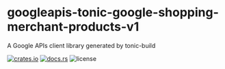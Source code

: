 # googleapis-tonic-google-shopping-merchant-products-v1

A Google APIs client library generated by tonic-build

[![crates.io](https://img.shields.io/crates/v/googleapis-tonic-google-shopping-merchant-products-v1)](https://crates.io/crates/googleapis-tonic-google-shopping-merchant-products-v1)
[![docs.rs](https://img.shields.io/docsrs/googleapis-tonic-google-shopping-merchant-products-v1)](https://docs.rs/googleapis-tonic-google-shopping-merchant-products-v1)
![license](https://img.shields.io/crates/l/googleapis-tonic-google-shopping-merchant-products-v1)
